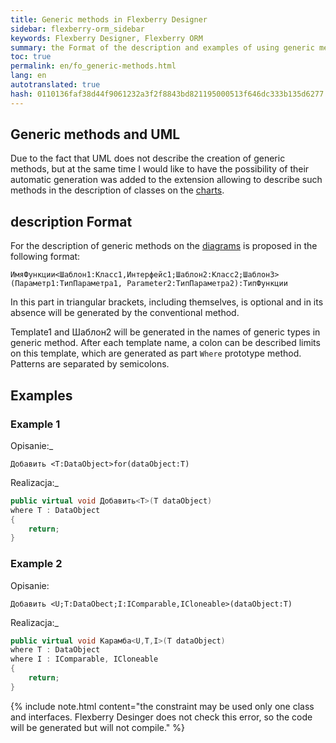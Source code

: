 ```yaml
--- 
title: Generic methods in Flexberry Designer 
sidebar: flexberry-orm_sidebar 
keywords: Flexberry Designer, Flexberry ORM 
summary: the Format of the description and examples of using generic methods 
toc: true 
permalink: en/fo_generic-methods.html 
lang: en 
autotranslated: true 
hash: 0110136faf38d44f9061232a3f2f8843bd821195000513f646dc333b135d6277 
--- 
```


## Generic methods and UML 

Due to the fact that UML does not describe the creation of generic methods, but at the same time I would like to have the possibility of their automatic generation was added to the extension allowing to describe such methods in the description of classes on the [charts](fd_class-diagram.html). 

## description Format 

For the description of generic methods on the [diagrams](fd_class-diagram.html) is proposed in the following format: 

`ИмяФункции<Шаблон1:Класс1,Интерфейс1;Шаблон2:Класс2;Шаблон3>(Параметр1:ТипПараметра1, Parameter2:ТипПараметра2):ТипФункции` 

In this part in triangular brackets, including themselves, is optional and in its absence will be generated by the conventional method. 

Template1 and Шаблон2 will be generated in the names of generic types in generic method. After each template name, a colon can be described limits on this template, which are generated as part `Where` prototype method. Patterns are separated by semicolons. 

## Examples 

### Example 1 

Opisanie:_ 

`Добавить <T:DataObject>for(dataObject:T)` 

Realizacja:_ 

```csharp
public virtual void Добавить<T>(T dataObject)
where T : DataObject
{
    return;
}
``` 

### Example 2 

Opisanie: 

`Добавить <U;T:DataObect;I:IComparable,ICloneable>(dataObject:T)` 

Realizacja:_ 

```csharp
public virtual void Карамба<U,T,I>(T dataObject)
where T : DataObject
where I : IComparable, ICloneable
{
    return;
}
``` 

{% include note.html content="the constraint may be used only one class and interfaces. Flexberry Desinger does not check this error, so the code will be generated but will not compile." %} 



